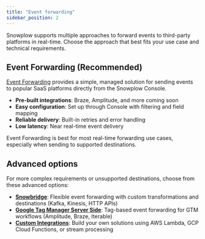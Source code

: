 ```yaml
---
title: "Event forwarding"
sidebar_position: 2
---
```


Snowplow supports multiple approaches to forward events to third-party platforms in real-time. Choose the approach that best fits your use case and technical requirements.

## Event Forwarding (Recommended)

[Event Forwarding](event-forwarding/index.md) provides a simple, managed solution for sending events to popular SaaS platforms directly from the Snowplow Console.

- **Pre-built integrations**: Braze, Amplitude, and more coming soon
- **Easy configuration**: Set up through Console with filtering and field mapping
- **Reliable delivery**: Built-in retries and error handling
- **Low latency**: Near real-time event delivery

Event Forwarding is best for most real-time forwarding use cases, especially when sending to supported destinations.

## Advanced options

For more complex requirements or unsupported destinations, choose from these advanced options:

- **[Snowbridge](/docs/destinations/forwarding-events/snowbridge/index.md)**: Flexible event forwarding with custom transformations and destinations (Kafka, Kinesis, HTTP APIs)
- **[Google Tag Manager Server Side](/docs/destinations/forwarding-events/google-tag-manager-server-side/index.md)**: Tag-based event forwarding for GTM workflows (Amplitude, Braze, Iterable)
- **[Custom Integrations](/docs/destinations/forwarding-events/custom-integrations/index.md)**: Build your own solutions using AWS Lambda, GCP Cloud Functions, or stream processing
